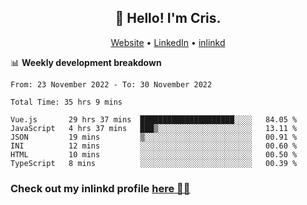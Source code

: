 
<h2 align="center">👋 Hello! I'm Cris.</h2>
<p align="center">
  <a href="https://www.criscunas.dev">Website</a> •
  <a href="https://www.linkedin.com/in/cristophercunas/">LinkedIn</a> •
  <a href="https://www.inlinkd.app">inlinkd</a>
  
</p>


📊 **Weekly development breakdown**
<!--START_SECTION:waka-->

```text
From: 23 November 2022 - To: 30 November 2022

Total Time: 35 hrs 9 mins

Vue.js       29 hrs 37 mins  █████████████████████░░░░   84.05 %
JavaScript   4 hrs 37 mins   ███▒░░░░░░░░░░░░░░░░░░░░░   13.11 %
JSON         19 mins         ▒░░░░░░░░░░░░░░░░░░░░░░░░   00.91 %
INI          12 mins         ░░░░░░░░░░░░░░░░░░░░░░░░░   00.60 %
HTML         10 mins         ░░░░░░░░░░░░░░░░░░░░░░░░░   00.50 %
TypeScript   8 mins          ░░░░░░░░░░░░░░░░░░░░░░░░░   00.39 %
```

<!--END_SECTION:waka-->

<div> 
  <h3>Check out my inlinkd profile
  <a href="https://www.inlinkd.app/link/cristophercunas">here 👨‍💻</a>
  </h3>
</div>
